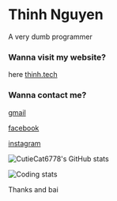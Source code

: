 # Thinh Nguyen

A very dumb programmer

### Wanna visit my website?

here [thinh.tech](https://thinh.tech)

### Wanna contact me?

[gmail](mailto:thinhnguyenhuuhung@gmail.com)

[facebook](https://facebook.com/txzje)

[instagram](https://instagram.com/txzje)

![CutieCat6778's GitHub stats](https://github-readme-stats.vercel.app/api?username=CutieCat6778&show_icons=true&theme=transparent)

![Coding stats](https://imagecdn.app/v2/image/https%3A%2F%2Fwakatime.com%2Fshare%2F%404afa9149-7101-4ea6-8fa0-255a4d5fe334%2F98bbaa1e-363e-474f-a29c-d69dc8c94ceb.png?width=600&height=450&format=webp&fit=fill)

Thanks and bai
